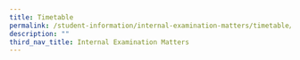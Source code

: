 ```yaml
---
title: Timetable
permalink: /student-information/internal-examination-matters/timetable/
description: ""
third_nav_title: Internal Examination Matters
---
```

